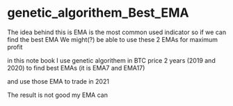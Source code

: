 # genetic_algorithem_Best_EMA

The idea behind this is EMA is the most common used indicator so if we can find the best EMA We might(?) be able to use these 2 EMAs for maximum profit



in this note book I use genetic algorithem in BTC price 2 years (2019 and 2020) to find best EMAs 
(it is EMA7 and EMA17)




and use those EMA to trade in 2021


The result is not good my EMA can 
